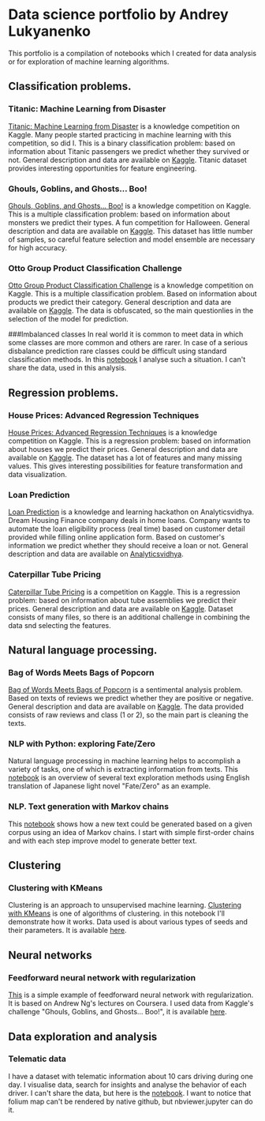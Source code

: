 # Data science portfolio by Andrey Lukyanenko

This portfolio is a compilation of notebooks which I created for data analysis or for exploration of machine learning algorithms.

## Classification problems.
### Titanic: Machine Learning from Disaster
[Titanic: Machine Learning from Disaster](https://github.com/Erlemar/Erlemar.github.io/blob/master/Notebooks/Titanic.ipynb) is a knowledge competition on Kaggle. Many people started practicing in machine learning with this competition, so did I. This is a binary classification problem: based on information about Titanic passengers we predict whether they survived or not. General description and data are available on [Kaggle](https://www.kaggle.com/c/titanic).
Titanic dataset provides interesting opportunities for feature engineering.

### Ghouls, Goblins, and Ghosts... Boo!
[Ghouls, Goblins, and Ghosts... Boo!](https://github.com/Erlemar/Erlemar.github.io/blob/master/Notebooks/GGG.ipynb) is a knowledge competition on Kaggle. This is a multiple classification problem: based on information about monsters we predict their types. A fun competition for Halloween. General description and data are available on [Kaggle](https://www.kaggle.com/c/ghouls-goblins-and-ghosts-boo).
This dataset has little number of samples, so careful feature selection and model ensemble are necessary for high accuracy.

### Otto Group Product Classification Challenge
[Otto Group Product Classification Challenge](https://github.com/Erlemar/Erlemar.github.io/blob/master/Notebooks/Otto_Group.ipynb) is a knowledge competition on Kaggle. This is a multiple classification problem. Based on information about products we predict their category. General description and data are available on [Kaggle](https://www.kaggle.com/c/otto-group-product-classification-challenge).
The data is obfuscated, so the main questionlies in the selection of the model for prediction.

###Imbalanced classes
In real world it is common to meet data in which some classes are more common and others are rarer. In case of a serious disbalance prediction rare classes could be difficult using standard classification methods. In this [notebook](https://github.com/Erlemar/Erlemar.github.io/blob/master/Notebooks/Imbalanced.ipynb) I analyse such a situation. I can't share the data, used in this analysis.

## Regression problems.
### House Prices: Advanced Regression Techniques
[House Prices: Advanced Regression Techniques](https://github.com/Erlemar/Erlemar.github.io/blob/master/Notebooks/House_Prices.ipynb) is a knowledge competition on Kaggle. This is a regression problem: based on information about houses we predict their prices. General description and data are available on [Kaggle](https://www.kaggle.com/c/house-prices-advanced-regression-techniques).
The dataset has a lot of features and many missing values. This gives interesting possibilities for feature transformation and data visualization.

### Loan Prediction
[Loan Prediction](https://github.com/Erlemar/Erlemar.github.io/blob/master/Notebooks/Loan_Prediction.ipynb) is a knowledge and learning hackathon on Analyticsvidhya. Dream Housing Finance company deals in home loans. Company wants to automate the loan eligibility process (real time) based on customer detail provided while filling online application form. Based on customer's information we predict whether they should receive a loan or not. General description and data are available on [Analyticsvidhya](https://datahack.analyticsvidhya.com/contest/practice-problem-loan-prediction-iii/).


### Caterpillar Tube Pricing
[Caterpillar Tube Pricing](https://github.com/Erlemar/Erlemar.github.io/blob/master/Notebooks/Caterpillar.ipynb) is a competition on Kaggle. This is a regression problem: based on information about tube assemblies we predict their prices. General description and data are available on [Kaggle](https://www.kaggle.com/c/caterpillar-tube-pricing).
Dataset consists of many files, so there is an additional challenge in combining the data snd selecting the features.

## Natural language processing.
### Bag of Words Meets Bags of Popcorn
[Bag of Words Meets Bags of Popcorn](https://github.com/Erlemar/Erlemar.github.io/blob/master/Notebooks/Bag_of_Words.ipynb) is a sentimental analysis problem. Based on texts of reviews we predict whether they are positive or negative. General description and data are available on [Kaggle](https://www.kaggle.com/c/word2vec-nlp-tutorial).
The data provided consists of raw reviews and class (1 or 2), so the main part is cleaning the texts.

### NLP with Python: exploring Fate/Zero
Natural language processing in machine learning helps to accomplish a variety of tasks, one of which is extracting information from texts. This [notebook](https://github.com/Erlemar/Erlemar.github.io/blob/master/Notebooks/Fate_Zero_explore.ipynb) is an overview of several text exploration methods using English translation of Japanese light novel "Fate/Zero" as an example.

### NLP. Text generation with Markov chains
This [notebook](https://github.com/Erlemar/Erlemar.github.io/blob/master/Notebooks/Markov_chain_nlp.ipynb) shows how a new text could be generated based on a given corpus using an idea of Markov chains. I start with simple first-order chains and with each step improve model to generate better text.

## Clustering
### Clustering with KMeans
Clustering is an approach to unsupervised machine learning. [Clustering with KMeans](https://github.com/Erlemar/Erlemar.github.io/blob/master/Notebooks/Clustering_with_K-Means.ipynb) is one of algorithms of clustering. in this notebook I'll demonstrate how it works. Data used is about various types of seeds and their parameters. It is available [here](https://archive.ics.uci.edu/ml/datasets/seeds).

## Neural networks
### Feedforward neural network with regularization
[This](https://github.com/Erlemar/Erlemar.github.io/blob/master/Notebooks/NN_GGG.ipynb) is a simple example of feedforward neural network with regularization. It is based on Andrew Ng's lectures on Coursera. I used data from Kaggle's challenge "Ghouls, Goblins, and Ghosts... Boo!", it is available [here](https://www.kaggle.com/c/ghouls-goblins-and-ghosts-boo).

## Data exploration and analysis
### Telematic data
I have a dataset with telematic information about 10 cars driving during one day. I visualise data, search for insights and analyse the behavior of each driver. I can't share the data, but here is the [notebook](http://nbviewer.jupyter.org/github/Erlemar/Erlemar.github.io/blob/master/Notebooks/Devices_analysis.ipynb). I want to notice that folium map can't be rendered by native github, but nbviewer.jupyter can do it.
